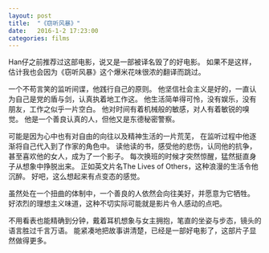 ```yaml
---
layout: post
title:  "《窃听风暴》"
date:   2016-1-2 17:23:00
categories: films
---
```


Han仔之前推荐过这部电影，说又是一部被译名毁了的好电影。
如果不是这样，估计我也会因为《窃听风暴》这个爆米花味很浓的翻译而跳过。

一个不苟言笑的监听间谍，他践行自己的原则。
他坚信社会主义是好的，一直认为自己是党的盾与剑，认真执着地工作这。
他生活简单得可怜，没有娱乐，没有朋友，工作之似乎一片空白。
他对时间有着机械般的敏感，对人有着敏锐的嗅觉。
他是一个善良认真的人，但他又是东德秘密警察。

可能是因为心中也有对自由的向往以及精神生活的一片荒芜，
在监听过程中他逐渐将自己代入到了作家的角色中。
读他读的书，感受他的悲伤，认同他的抗争，甚至喜欢他的女人，成为了一个影子。
每次换班的时候才突然惊醒，猛然挺直身子从想象中挣脱出来。
正如英文片名The Lives of Others，这种浪漫的生活令他沉醉。
好吧，这么想起来有点变态的感觉。

虽然处在一个扭曲的体制中，一个善良的人依然会向往美好，并愿意为它牺牲。
好浓烈的理想主义味道，这种不切实际可能就是影片令人感动的点吧。

不用看表也能精确到分钟，戴着耳机想象与女主拥抱，笔直的坐姿与步态，镜头的语言胜过千言万语。
能紧凑地把故事讲清楚，已经是一部好电影了，这部片子显然做得更多。
